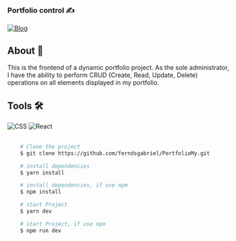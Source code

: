 

### Portfolio control  ✍


[![Blog](https://img.shields.io/website?label=Deploy&style=for-the-badge&url=https://salaocondo.vercel.app/)](https://salaocondo.vercel.app/)

<div>
    <h2>About 🚨</h2>
    <p>
        This is the frontend of a dynamic portfolio project. As the sole administrator, I have the ability to perform CRUD (Create, Read, Update, Delete) operations on all elements displayed in my portfolio.
    </p>
</div>
<div>
    <div>
        <h2>Tools 🛠</h2>       
        <img src='https://img.shields.io/badge/CSS3-1572B6?style=for-the-badge&logo=css3&logoColor=white' alt='CSS'/>     
        <img src='https://img.shields.io/badge/React-20232A?style=for-the-badge&logo=react&logoColor=61DAFB' alt='React'/>
    </div>
    <br/>
</div>


```bash
    # Clone the project
    $ git clone https://github.com/ferndsgabriel/PortfolioMy.git
```   
```bash
    # install dependencies
    $ yarn install
```   
```bash
    # install dependencies, if use npm
    $ npm install
``` 
```bash
    # start Project
    $ yarn dev
```   
```bash
    # start Project, if use npm
    $ npm run dev
``` 
